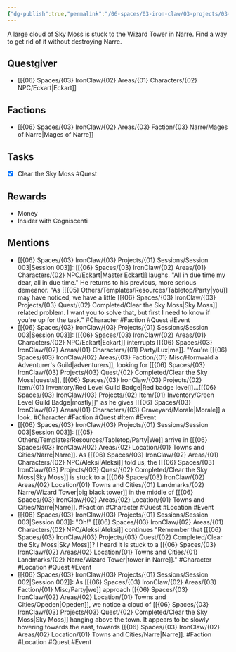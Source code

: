 ```yaml
---
{"dg-publish":true,"permalink":"/06-spaces/03-iron-claw/03-projects/03-quest/02-completed/clear-the-sky-moss/","title":"Clear the Sky Moss"}
---
```



A large cloud of Sky Moss is stuck to the Wizard Tower in Narre. Find a way to get rid of it without destroying Narre.

## Questgiver

- [[{06} Spaces/{03} IronClaw/{02} Areas/{01} Characters/{02} NPC/Eckart\|Eckart]]

## Factions

- [[{06} Spaces/{03} IronClaw/{02} Areas/{03} Faction/{03} Narre/Mages of Narre\|Mages of Narre]]

## Tasks

- [x] Clear the Sky Moss #Quest

## Rewards

- Money
- Insider with Cogniscenti

## Mentions

- [[{06} Spaces/{03} IronClaw/{03} Projects/{01} Sessions/Session 003\|Session 003]]: [[{06} Spaces/{03} IronClaw/{02} Areas/{01} Characters/{02} NPC/Eckart\|Master Eckart]] laughs. "All in due time my dear, all in due time." He returns to his previous, more serious demeanor. "As [[{05} Others/Templates/Resources/Tabletop/Party\|you]] may have noticed, we have a little [[{06} Spaces/{03} IronClaw/{03} Projects/{03} Quest/{02} Completed/Clear the Sky Moss\|Sky Moss]] related problem. I want you to solve that, but first I need to know if you're up for the task." #Character #Faction #Quest #Event
- [[{06} Spaces/{03} IronClaw/{03} Projects/{01} Sessions/Session 003\|Session 003]]: [[{06} Spaces/{03} IronClaw/{02} Areas/{01} Characters/{02} NPC/Eckart\|Eckart]] interrupts [[{06} Spaces/{03} IronClaw/{02} Areas/{01} Characters/{01} Party/Lux\|me]]. "You're [[{06} Spaces/{03} IronClaw/{02} Areas/{03} Faction/{01} Misc/Hornwaldia Adventurer's Guild\|adventurers]], looking for [[{06} Spaces/{03} IronClaw/{03} Projects/{03} Quest/{02} Completed/Clear the Sky Moss\|quests]], [[{06} Spaces/{03} IronClaw/{03} Projects/{02} Item/{01} Inventory/Red Level Guild Badge\|Red badge level]]…[[{06} Spaces/{03} IronClaw/{03} Projects/{02} Item/{01} Inventory/Green Level Guild Badge\|mostly]]" as he gives [[{06} Spaces/{03} IronClaw/{02} Areas/{01} Characters/{03} Graveyard/Morale\|Morale]] a look. #Character #Faction #Quest #Item #Event
- [[{06} Spaces/{03} IronClaw/{03} Projects/{01} Sessions/Session 003\|Session 003]]: [[{05} Others/Templates/Resources/Tabletop/Party\|We]] arrive in [[{06} Spaces/{03} IronClaw/{02} Areas/{02} Location/{01} Towns and Cities/Narre\|Narre]]. As [[{06} Spaces/{03} IronClaw/{02} Areas/{01} Characters/{02} NPC/Aleksi\|Aleksi]] told us, the [[{06} Spaces/{03} IronClaw/{03} Projects/{03} Quest/{02} Completed/Clear the Sky Moss\|Sky Moss]] is stuck to a [[{06} Spaces/{03} IronClaw/{02} Areas/{02} Location/{01} Towns and Cities/{01} Landmarks/{02} Narre/Wizard Tower\|big black tower]] in the middle of [[{06} Spaces/{03} IronClaw/{02} Areas/{02} Location/{01} Towns and Cities/Narre\|Narre]]. #Faction #Character #Quest #Location #Event
- [[{06} Spaces/{03} IronClaw/{03} Projects/{01} Sessions/Session 003\|Session 003]]: "Oh!" [[{06} Spaces/{03} IronClaw/{02} Areas/{01} Characters/{02} NPC/Aleksi\|Aleksi]] continues "Remember that [[{06} Spaces/{03} IronClaw/{03} Projects/{03} Quest/{02} Completed/Clear the Sky Moss\|Sky Moss]]? I heard it is stuck to a [[{06} Spaces/{03} IronClaw/{02} Areas/{02} Location/{01} Towns and Cities/{01} Landmarks/{02} Narre/Wizard Tower\|tower in Narre]]." #Character #Location #Quest #Event
- [[{06} Spaces/{03} IronClaw/{03} Projects/{01} Sessions/Session 002\|Session 002]]: As [[{06} Spaces/{03} IronClaw/{02} Areas/{03} Faction/{01} Misc/Party\|we]] approach [[{06} Spaces/{03} IronClaw/{02} Areas/{02} Location/{01} Towns and Cities/Opeden\|Opeden]], we notice a cloud of [[{06} Spaces/{03} IronClaw/{03} Projects/{03} Quest/{02} Completed/Clear the Sky Moss\|Sky Moss]] hanging above the town. It appears to be slowly hovering towards the east, towards [[{06} Spaces/{03} IronClaw/{02} Areas/{02} Location/{01} Towns and Cities/Narre\|Narre]]. #Faction #Location #Quest #Event

